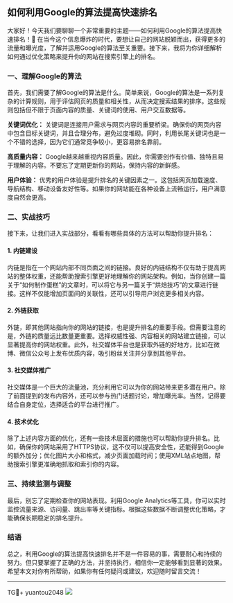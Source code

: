 ## 如何利用Google的算法提高快速排名

大家好！今天我们要聊聊一个非常重要的主题——如何利用Google的算法提高快速排名！🚀 在当今这个信息爆炸的时代，要想让自己的网站脱颖而出，获得更多的流量和曝光度，了解并运用Google的算法至关重要。接下来，我将为你详细解析如何通过优化策略来提升你的网站在搜索引擎上的排名。

### 一、理解Google的算法

首先，我们需要了解Google的算法是什么。简单来说，Google的算法是一系列复杂的计算规则，用于评估网页的质量和相关性，从而决定搜索结果的排序。这些规则包括但不限于页面内容的质量、关键词的使用、用户交互数据等。

**关键词优化：** 关键词是连接用户需求与网页内容的重要桥梁。确保你的网页内容中包含目标关键词，并且合理分布，避免过度堆砌。同时，利用长尾关键词也是一个不错的选择，因为它们通常竞争较小，更容易排名靠前。

**高质量内容：** Google越来越重视内容质量。因此，你需要创作有价值、独特且易于理解的内容。不要忘了定期更新你的网站，保持内容的新鲜感。

**用户体验：** 优秀的用户体验是提升排名的关键因素之一。这包括网页加载速度、导航结构、移动设备友好性等。如果你的网站能在各种设备上流畅运行，用户满意度自然会更高。

### 二、实战技巧

接下来，让我们进入实战部分，看看有哪些具体的方法可以帮助你提升排名：

#### 1. 内链建设

内链是指在一个网站内部不同页面之间的链接。良好的内链结构不仅有助于提高网站的整体权重，还能帮助搜索引擎更好地理解你的网站架构。例如，当你创建一篇关于“如何制作蛋糕”的文章时，可以将它与另一篇关于“烘焙技巧”的文章进行链接。这样不仅能增加页面间的关联性，还可以引导用户浏览更多相关内容。

#### 2. 外链获取

外链，即其他网站指向你的网站的链接，也是提升排名的重要手段。但需要注意的是，外链的质量远比数量更重要。选择权威性强、内容相关的网站建立链接，可以显著提高你的网站权重。此外，社交媒体平台也是获取外链的好地方，比如在微博、微信公众号上发布优质内容，吸引粉丝关注并分享到其他平台。

#### 3. 社交媒体推广

社交媒体是一个巨大的流量池，充分利用它可以为你的网站带来更多潜在用户。除了前面提到的发布内容外，还可以参与热门话题讨论，增加曝光率。当然，记得要结合自身定位，选择适合的平台进行推广。

#### 4. 技术优化

除了上述内容方面的优化，还有一些技术层面的措施也可以帮助你提升排名。比如，确保你的网站采用了HTTPS协议，这不仅可以提高安全性，还能得到Google的额外加分；优化图片大小和格式，减少页面加载时间；使用XML站点地图，帮助搜索引擎更准确地抓取和索引你的内容。

### 三、持续监测与调整

最后，别忘了定期检查你的网站表现。利用Google Analytics等工具，你可以实时监控流量来源、访问量、跳出率等关键指标。根据这些数据不断调整优化策略，才能确保长期稳定的排名提升。

### 结语

总之，利用Google的算法提高快速排名并不是一件容易的事，需要耐心和持续的努力。但只要掌握了正确的方法，并坚持执行，相信你一定能够看到显著的效果。希望本文对你有所帮助，如果你有任何疑问或建议，欢迎随时留言交流！

---

TG💪+ yuantou2048  ![](https://github.com/user-attachments/assets/42a5a4a5-fea9-4a1d-8aa0-73e57e430cca)